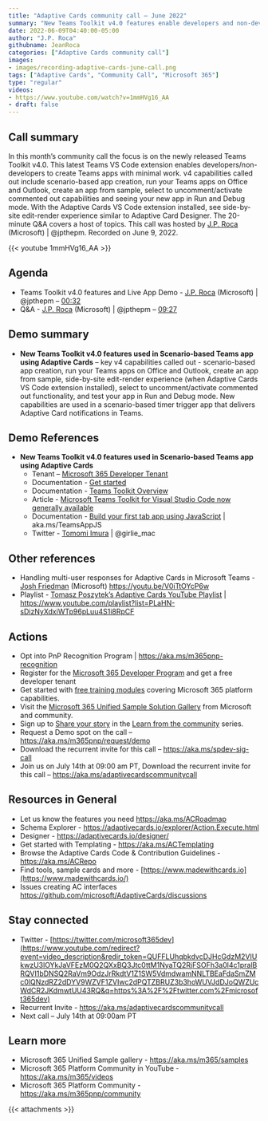 ```yaml
---
title: "Adaptive Cards community call – June 2022"
summary: "New Teams Toolkit v4.0 features enable developers and non-developers to create Teams apps with minimal work. New features called out are used in a scenario-based Teams timer trigger app that delivers Adaptive Card notifications in Teams.  20 minute Q&A."
date: 2022-06-09T04:40:00-05:00
author: "J.P. Roca"
githubname: JeanRoca
categories: ["Adaptive Cards community call"]
images:
- images/recording-adaptive-cards-june-call.png
tags: ["Adaptive Cards", "Community Call", "Microsoft 365"]
type: "regular"
videos:
- https://www.youtube.com/watch?v=1mmHVg16_AA
- draft: false
---
```


## Call summary

In this month’s community call the focus is on the newly released Teams Toolkit v4.0. This latest Teams VS Code extension enables developers/non-developers to create Teams apps with minimal work. v4 capabilities called out include scenario-based app creation, run your Teams apps on Office and Outlook, create an app from sample, select to uncomment/activate commented out capabilities and seeing your new app in Run and Debug mode. With the Adaptive Cards VS Code extension installed, see side-by-site edit-render experience similar to Adaptive Card Designer. The 20-minute Q&A covers a host of topics. This call was hosted by [J.P. Roca](http://twitter.com/jpthepm) (Microsoft) \| @jpthepm. Recorded on June 9, 2022.

{{< youtube 1mmHVg16_AA >}}

## Agenda

* Teams Toolkit v4.0 features and Live App Demo - [J.P. Roca](http://twitter.com/jpthepm) (Microsoft) \| @jpthepm – [00:32](https://youtu.be/1mmHVg16_AA?t=32)
* Q&A - [J.P. Roca](http://twitter.com/jpthepm) (Microsoft) \| @jpthepm – [09:27](https://youtu.be/1mmHVg16_AA?t=567)

## Demo summary

*  **New Teams Toolkit v4.0 features used in Scenario-based Teams app using Adaptive Cards** – key v4 capabilities called out - scenario-based app creation, run your Teams apps on Office and Outlook, create an app from sample, side-by-site edit-render experience (when Adaptive Cards VS Code extension installed), select to uncomment/activate commented out functionality, and test your app in Run and Debug mode. New capabilities are used in a scenario-based timer trigger app that delivers Adaptive Card notifications in Teams.

 
## Demo References

*  **New Teams Toolkit v4.0 features used in Scenario-based Teams app using Adaptive Cards**  
    * Tenant – [Microsoft 365 Developer Tenant](https://developer.microsoft.com/microsoft-365/dev-program)
    * Documentation - [Get started](https://docs.microsoft.com/microsoftteams/platform/get-started/get-started-overview?WT.mc_id=m365-66412-timura)
    * Documentation - [Teams Toolkit Overview](https://docs.microsoft.com/microsoftteams/platform/toolkit/teams-toolkit-fundamentals?WT.mc_id=m365-66412-timura)
    * Article - [Microsoft Teams Toolkit for Visual Studio Code now generally available](https://devblogs.microsoft.com/microsoft365dev/microsoft-teams-toolkit-for-visual-studio-code-now-generally-available/)
    * Documentation - [Build your first tab app using JavaScript](https://docs.microsoft.com/microsoftteams/platform/sbs-gs-javascript?tabs=vscode%2Cvsc%2Cviscode&%3FWT.mc_id=m365-55688-timura) \| aka.ms/TeamsAppJS
    * Twitter - [Tomomi Imura](http://twitter.com/girlie_mac) \| @girlie_mac

## Other references

* Handling multi-user responses for Adaptive Cards in Microsoft Teams - [Josh Friedman](https://www.linkedin.com/in/josh-friedman-2a812254) (Microsoft) <https://youtu.be/V0iTtOYcP6w>
* Playlist - [Tomasz Poszytek’s Adaptive Cards YouTube Playlist](https://www.youtube.com/playlist?list=PLaHN-sDizNyXdxiWTp96pLuu4S1i8RpCF) \| <https://www.youtube.com/playlist?list=PLaHN-sDizNyXdxiWTp96pLuu4S1i8RpCF>

## Actions

* Opt into PnP Recognition Program \| <https://aka.ms/m365pnp-recognition>
* Register for the [Microsoft 365 Developer Program](https://aka.ms/m365/devprogram) and get a free developer tenant
* Get started with [free training modules](https://aka.ms/m365/dev/learn) covering Microsoft 365 platform capabilities.
* Visit the [Microsoft 365 Unified Sample Solution Gallery](https://adoption.microsoft.com/sample-solution-gallery) from Microsoft and community.
* Sign up to [Share your story](https://aka.ms/share-your-story) in the [Learn from the community](https://aka.ms/LearnFromTheCommunity/ThisWeek) series.
* Request a Demo spot on the call – <https://aka.ms/m365pnp/request/demo>
* Download the recurrent invite for this call – <https://aka.ms/spdev-sig-call>
* Join us on July 14th at 09:00 am PT, Download the recurrent invite for this call – <https://aka.ms/adaptivecardscommunitycall>

## Resources in General

* Let us know the features you need <https://aka.ms/ACRoadmap>
* Schema Explorer - <https://adaptivecards.io/explorer/Action.Execute.html>
* Designer - <https://adaptivecards.io/designer/>
* Get started with Templating - <https://aka.ms/ACTemplating>
* Browse the Adaptive Cards Code & Contribution Guidelines -
    <https://aka.ms/ACRepo>
* Find tools, sample cards and more -
    [https://www.madewithcards.io](https://www.madewithcards.io/)
* Issues creating AC interfaces
    <https://github.com/microsoft/AdaptiveCards/discussions>

## Stay connected

* Twitter -
    [https://twitter.com/microsoft365dev](https://www.youtube.com/redirect?event=video_description&redir_token=QUFFLUhqbkdvcDJHcGdzM2VIUkwzU3lOYkJaVFEzM0Q2QXxBQ3Jtc0ttM1NyaTQ2RjFSOFh3a0l4c1pralBRQVI1bDNSQ2RaVm9OdzJrRkdtV1Z1SW5VdmdwamNNLTBEaFdaSmZMc0lQNzdRZ2dDYV9WZVF1ZVIwc2dPQTZBRUZ3b3hoWUVJdDJoQWZUcWdCR2JKdmwtUU43RQ&q=https%3A%2F%2Ftwitter.com%2Fmicrosoft365dev)​​
* Recurrent Invite - <https://aka.ms/adaptivecardscommunitycall>
* Next call – July 14th at 09:00am PT

## Learn more

* Microsoft 365 Unified Sample gallery - <https://aka.ms/m365/samples>
* Microsoft 365 Platform Community in YouTube - <https://aka.ms/m365/videos>
* Microsoft 365 Platform Community - <https://aka.ms/m365pnp/community>

{{< attachments >}}

